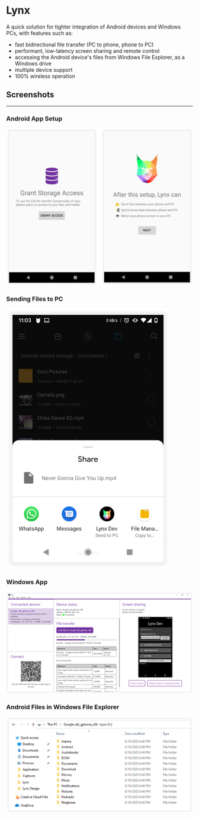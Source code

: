 # Lynx
A quick solution for tighter integration of Android devices and Windows PCs, with features such as:

- fast bidirectional file transfer (PC to phone, phone to PC)
- performant, low-latency screen sharing and remote control
- accessing the Android device's files from Windows File Explorer, as a Windows drive
- multiple device support
- 100% wireless operation

## Screenshots
---

### Android App Setup
![](setup.png)

### Sending Files to PC
![](share.png)

### Windows App
![](desktop.png)

### Android Files in Windows File Explorer
![](explorer.png)
